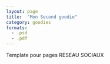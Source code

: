 ```yaml
---
layout: page
title:  "Mon Second goodie"
category: goodies
formats:
  - .psd
  - .pdf
---
```

Template pour pages RESEAU SOCIAUX
